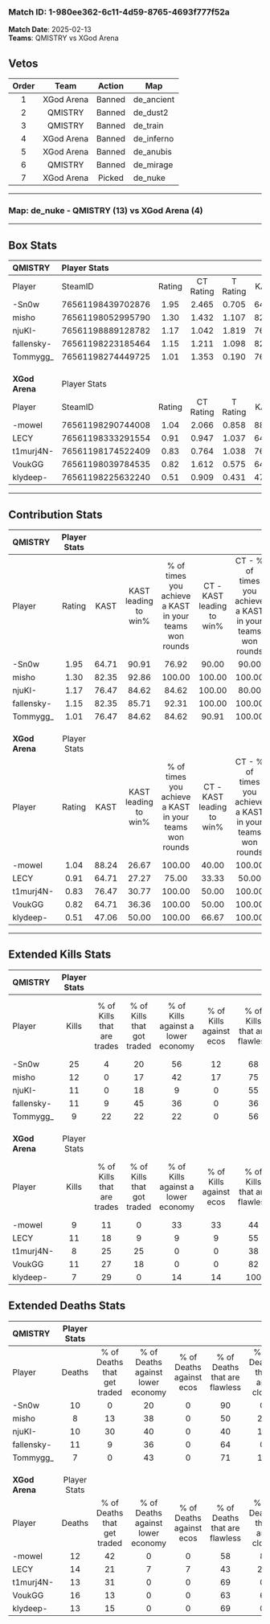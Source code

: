 ### Match ID: 1-980ee362-6c11-4d59-8765-4693f777f52a  
**Match Date**: 2025-02-13  
**Teams**: QMISTRY vs XGod Arena  

## Vetos  

| Order | Team | Action | Map |
| :---: | :--: | :----: | --- |
| 1 | XGod Arena | Banned | de_ancient |
| 2 | QMISTRY | Banned | de_dust2 |
| 3 | QMISTRY | Banned | de_train |
| 4 | XGod Arena | Banned | de_inferno |
| 5 | XGod Arena | Banned | de_anubis |
| 6 | QMISTRY | Banned | de_mirage |
| 7 | XGod Arena | Picked | de_nuke |

---  

### **Map**: de_nuke - QMISTRY (13) vs XGod Arena (4)  
---  

## Box Stats  

| **QMISTRY**    | Player Stats      |        |           |          |       |       |       |         |        |      |     |
| :- | :- | :-: | :-: | :-: | :-: | :-: | :-: | :-: | :-: | :-: | :-: |
| Player         | SteamID           | Rating | CT Rating | T Rating | KAST  |  ADR  | Kills | Assists | Deaths | K/D  | HS% |
| -Sn0w          | 76561198439702876 |  1.95  |   2.465   |  0.705   | 64.71 | 138.8 |  25   |    2    |   10   | 2.50 | 28  |
| misho          | 76561198052995790 |  1.30  |   1.432   |  1.107   | 82.35 | 79.2  |  12   |    5    |   8    | 1.50 | 66  |
| njuKI-         | 76561198889128782 |  1.17  |   1.042   |  1.819   | 76.47 | 83.7  |  11   |    7    |   10   | 1.10 | 54  |
| fallensky-     | 76561198223185464 |  1.15  |   1.211   |  1.098   | 82.35 | 73.1  |  11   |    6    |   11   | 1.00 | 63  |
| Tommygg_       | 76561198274449725 |  1.01  |   1.353   |  0.190   | 76.47 | 47.8  |   9   |    0    |   7    | 1.29 | 44  |
|                |                   |        |           |          |       |       |       |         |        |      |     |
|                |                   |        |           |          |       |       |       |         |        |      |     |
|                |                   |        |           |          |       |       |       |         |        |      |     |
| **XGod Arena** | Player Stats      |        |           |          |       |       |       |         |        |      |     |
| Player         | SteamID           | Rating | CT Rating | T Rating | KAST  |  ADR  | Kills | Assists | Deaths | K/D  | HS% |
| -mowel         | 76561198290744008 |  1.04  |   2.066   |  0.858   | 88.24 | 70.9  |   9   |    5    |   12   | 0.75 | 33  |
| LECY           | 76561198333291554 |  0.91  |   0.947   |  1.037   | 64.71 | 77.3  |  11   |    2    |   14   | 0.79 | 54  |
| t1murj4N-      | 76561198174522409 |  0.83  |   0.764   |  1.038   | 76.47 | 59.3  |   8   |    4    |   13   | 0.62 | 62  |
| VoukGG         | 76561198039784535 |  0.82  |   1.612   |  0.575   | 64.71 | 66.4  |  11   |    2    |   16   | 0.69 | 81  |
| klydeep-       | 76561198225632240 |  0.51  |   0.909   |  0.431   | 47.06 | 42.0  |   7   |    3    |   13   | 0.54 | 57  |
---  

## Contribution Stats  

| **QMISTRY**    | Player Stats |       |                      |                                                        |                           |                                                             |                          |                                                            |
| :- | :-: | :-: | :-: | :-: | :-: | :-: | :-: | :-: |
| Player         |    Rating    | KAST  | KAST leading to win% | % of times you achieve a KAST in your teams won rounds | CT - KAST leading to win% | CT - % of times you achieve a KAST in your teams won rounds | T - KAST leading to win% | T - % of times you achieve a KAST in your teams won rounds |
| -Sn0w          |     1.95     | 64.71 |        90.91         |                         76.92                          |           90.00           |                            90.00                            |          100.00          |                           33.33                            |
| misho          |     1.30     | 82.35 |        92.86         |                         100.00                         |          100.00           |                           100.00                            |          75.00           |                           100.00                           |
| njuKI-         |     1.17     | 76.47 |        84.62         |                         84.62                          |          100.00           |                            80.00                            |          60.00           |                           100.00                           |
| fallensky-     |     1.15     | 82.35 |        85.71         |                         92.31                          |          100.00           |                           100.00                            |          50.00           |                           66.67                            |
| Tommygg_       |     1.01     | 76.47 |        84.62         |                         84.62                          |           90.91           |                           100.00                            |          50.00           |                           33.33                            |
|                |              |       |                      |                                                        |                           |                                                             |                          |                                                            |
|                |              |       |                      |                                                        |                           |                                                             |                          |                                                            |
|                |              |       |                      |                                                        |                           |                                                             |                          |                                                            |
| **XGod Arena** | Player Stats |       |                      |                                                        |                           |                                                             |                          |                                                            |
| Player         |    Rating    | KAST  | KAST leading to win% | % of times you achieve a KAST in your teams won rounds | CT - KAST leading to win% | CT - % of times you achieve a KAST in your teams won rounds | T - KAST leading to win% | T - % of times you achieve a KAST in your teams won rounds |
| -mowel         |     1.04     | 88.24 |        26.67         |                         100.00                         |           40.00           |                           100.00                            |          20.00           |                           100.00                           |
| LECY           |     0.91     | 64.71 |        27.27         |                         75.00                          |           33.33           |                            50.00                            |          25.00           |                           100.00                           |
| t1murj4N-      |     0.83     | 76.47 |        30.77         |                         100.00                         |           50.00           |                           100.00                            |          22.22           |                           100.00                           |
| VoukGG         |     0.82     | 64.71 |        36.36         |                         100.00                         |           50.00           |                           100.00                            |          28.57           |                           100.00                           |
| klydeep-       |     0.51     | 47.06 |        50.00         |                         100.00                         |           66.67           |                           100.00                            |          40.00           |                           100.00                           |
---  

## Extended Kills Stats  

| **QMISTRY**    | Player Stats |                            |                            |                                    |                         |                              |                                 |                                       |                    |           |
| :- | :-: | :-: | :-: | :-: | :-: | :-: | :-: | :-: | :-: | :-: |
| Player         |    Kills     | % of Kills that are trades | % of Kills that got traded | % of Kills against a lower economy | % of Kills against ecos | % of Kills that are flawless | % of Kills that are close duels | % of Kills that are assisted by flash | Pistol Round Kills | AWP Kills |
| -Sn0w          |      25      |             4              |             20             |                 56                 |           12            |              68              |                8                |                   0                   |         18         |     2     |
| misho          |      12      |             0              |             17             |                 42                 |           17            |              75              |                0                |                   8                   |         0          |     2     |
| njuKI-         |      11      |             0              |             18             |                 9                  |            0            |              55              |                0                |                   0                   |         0          |     0     |
| fallensky-     |      11      |             9              |             45             |                 36                 |            0            |              36              |               18                |                   0                   |         0          |     3     |
| Tommygg_       |      9       |             22             |             22             |                 22                 |            0            |              56              |               22                |                   0                   |         0          |     1     |
|                |              |                            |                            |                                    |                         |                              |                                 |                                       |                    |           |
|                |              |                            |                            |                                    |                         |                              |                                 |                                       |                    |           |
|                |              |                            |                            |                                    |                         |                              |                                 |                                       |                    |           |
| **XGod Arena** | Player Stats |                            |                            |                                    |                         |                              |                                 |                                       |                    |           |
| Player         |    Kills     | % of Kills that are trades | % of Kills that got traded | % of Kills against a lower economy | % of Kills against ecos | % of Kills that are flawless | % of Kills that are close duels | % of Kills that are assisted by flash | Pistol Round Kills | AWP Kills |
| -mowel         |      9       |             11             |             0              |                 33                 |           33            |              44              |               22                |                   0                   |         0          |     1     |
| LECY           |      11      |             18             |             9              |                 9                  |            9            |              55              |               18                |                   0                   |         0          |     0     |
| t1murj4N-      |      8       |             25             |             25             |                 0                  |            0            |              38              |                0                |                   0                   |         2          |     0     |
| VoukGG         |      11      |             27             |             18             |                 0                  |            0            |              82              |                0                |                   0                   |         0          |     3     |
| klydeep-       |      7       |             29             |             0              |                 14                 |           14            |             100              |                0                |                   0                   |         0          |     3     |
## Extended Deaths Stats  

| **QMISTRY**    | Player Stats |                             |                                   |                          |                               |                            |                           |               |
| :- | :-: | :-: | :-: | :-: | :-: | :-: | :-: | :-: |
| Player         |    Deaths    | % of Deaths that get traded | % of Deaths against lower economy | % of Deaths against ecos | % of Deaths that are flawless | % of Deaths that are close | % of Deaths while blinded | Deaths to AWP |
| -Sn0w          |      10      |              0              |                20                 |            0             |              90               |             0              |             0             |       1       |
| misho          |      8       |             13              |                38                 |            0             |              50               |             25             |             0             |       0       |
| njuKI-         |      10      |             30              |                40                 |            0             |              40               |             10             |             0             |       1       |
| fallensky-     |      11      |              9              |                36                 |            0             |              64               |             0              |             0             |       0       |
| Tommygg_       |      7       |              0              |                43                 |            0             |              71               |             14             |             0             |       0       |
|                |              |                             |                                   |                          |                               |                            |                           |               |
|                |              |                             |                                   |                          |                               |                            |                           |               |
|                |              |                             |                                   |                          |                               |                            |                           |               |
| **XGod Arena** | Player Stats |                             |                                   |                          |                               |                            |                           |               |
| Player         |    Deaths    | % of Deaths that get traded | % of Deaths against lower economy | % of Deaths against ecos | % of Deaths that are flawless | % of Deaths that are close | % of Deaths while blinded | Deaths to AWP |
| -mowel         |      12      |             42              |                 0                 |            0             |              58               |             8              |             8             |       3       |
| LECY           |      14      |             21              |                 7                 |            7             |              43               |             29             |             0             |       3       |
| t1murj4N-      |      13      |             31              |                 0                 |            0             |              69               |             0              |             0             |       4       |
| VoukGG         |      16      |             13              |                 0                 |            0             |              63               |             6              |             0             |       3       |
| klydeep-       |      13      |             15              |                 0                 |            0             |              69               |             0              |             0             |       5       |
